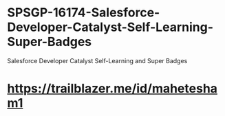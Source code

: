 # SPSGP-16174-Salesforce-Developer-Catalyst-Self-Learning-Super-Badges
Salesforce Developer Catalyst Self-Learning and Super Badges

# https://trailblazer.me/id/mahetesham1



